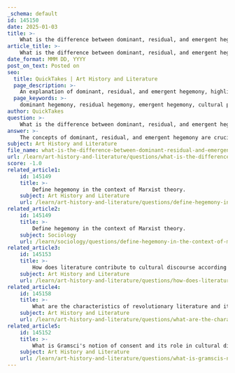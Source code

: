 ```yaml
---
_schema: default
id: 145150
date: 2025-01-03
title: >-
    What is the difference between dominant, residual, and emergent hegemony?
article_title: >-
    What is the difference between dominant, residual, and emergent hegemony?
date_format: MMM DD, YYYY
post_on_text: Posted on
seo:
  title: QuickTakes | Art History and Literature
  page_description: >-
    An explanation of dominant, residual, and emergent hegemony, highlighting how they influence cultural dynamics and societal values.
  page_keywords: >-
    dominant hegemony, residual hegemony, emergent hegemony, cultural power, social dynamics, ruling class, societal values, cultural expression, social change, traditional norms, feminist literature, capitalist society, cultural discourse
author: QuickTakes
question: >-
    What is the difference between dominant, residual, and emergent hegemony?
answer: >-
    The concepts of dominant, residual, and emergent hegemony are crucial in understanding the dynamics of cultural and social power within a society. Here’s a detailed explanation of each:\n\n1. **Dominant Hegemony**: This refers to the prevailing set of ideas, values, and practices that are promoted by the ruling class in a society. It shapes cultural discourse and influences how individuals perceive their social reality. For example, in a capitalist society, the dominant hegemony may glorify wealth accumulation and individual success, which can be reflected in literature and media. This hegemony is often visible in mainstream culture and is supported by institutions such as education, media, and government.\n\n2. **Residual Hegemony**: This concept pertains to the remnants of previous social and cultural norms that persist even as new dominant ideologies emerge. These remnants often represent conservative elements that cling to traditional values and practices. For instance, in a society transitioning from feudalism to capitalism, residual hegemony might include the continued influence of feudal values in certain cultural expressions. This type of hegemony can serve as a counterbalance to the dominant ideology, often resisting change and advocating for the preservation of older norms.\n\n3. **Emergent Hegemony**: Emergent hegemony represents new ideas and cultural practices that challenge the dominant hegemony. These ideas often arise from marginalized groups and can lead to social change. For example, the rise of feminist literature in the 20th century can be seen as an emergent hegemony that challenges patriarchal norms and seeks to redefine gender roles in society. This type of hegemony is crucial for social progress, as it introduces alternative perspectives and can eventually become the new dominant ideology if it gains enough traction.\n\nIn summary, dominant hegemony is the current ruling ideology, residual hegemony consists of outdated norms that still influence society, and emergent hegemony includes new ideas that challenge the status quo. Understanding these distinctions helps in analyzing cultural discourse and the evolution of societal values.
subject: Art History and Literature
file_name: what-is-the-difference-between-dominant-residual-and-emergent-hegemony.md
url: /learn/art-history-and-literature/questions/what-is-the-difference-between-dominant-residual-and-emergent-hegemony
score: -1.0
related_article1:
    id: 145149
    title: >-
        Define hegemony in the context of Marxist theory.
    subject: Art History and Literature
    url: /learn/art-history-and-literature/questions/define-hegemony-in-the-context-of-marxist-theory
related_article2:
    id: 145149
    title: >-
        Define hegemony in the context of Marxist theory.
    subject: Sociology
    url: /learn/sociology/questions/define-hegemony-in-the-context-of-marxist-theory
related_article3:
    id: 145153
    title: >-
        How does literature contribute to cultural discourse according to Marxist theory?
    subject: Art History and Literature
    url: /learn/art-history-and-literature/questions/how-does-literature-contribute-to-cultural-discourse-according-to-marxist-theory
related_article4:
    id: 145158
    title: >-
        What are the characteristics of revolutionary literature and its role in challenging dominant hegemony?
    subject: Art History and Literature
    url: /learn/art-history-and-literature/questions/what-are-the-characteristics-of-revolutionary-literature-and-its-role-in-challenging-dominant-hegemony
related_article5:
    id: 145152
    title: >-
        What is Gramsci's notion of consent and its role in cultural discourse?
    subject: Art History and Literature
    url: /learn/art-history-and-literature/questions/what-is-gramscis-notion-of-consent-and-its-role-in-cultural-discourse
---
```


&nbsp;